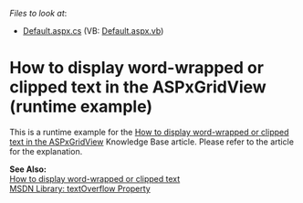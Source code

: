 <!-- default file list -->
*Files to look at*:

* [Default.aspx.cs](./CS/Default.aspx.cs) (VB: [Default.aspx.vb](./VB/Default.aspx.vb))
<!-- default file list end -->
# How to display word-wrapped or clipped text in the ASPxGridView (runtime example)


<p>This is a runtime example for the <a href="https://www.devexpress.com/Support/Center/p/K18122">How to display word-wrapped or clipped text in the ASPxGridView</a> Knowledge Base article. Please refer to the article for the explanation.</p><p><strong>See Also:</strong><br />
<a href="https://www.devexpress.com/Support/Center/p/E940">How to display word-wrapped or clipped text</a><br />
<a href="http://msdn.microsoft.com/en-us/library/ms531174(VS.85).aspx">MSDN Library: textOverflow Property</a></p>

<br/>


